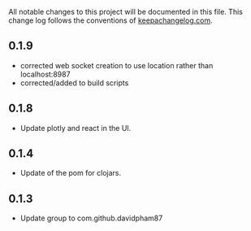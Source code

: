 All notable changes to this project will be documented in this file. This
change log follows the conventions of
[keepachangelog.com](http://keepachangelog.com/).

## 0.1.9

- corrected web socket creation to use location rather than localhost:8987
- corrected/added to  build scripts


## 0.1.8

- Update plotly and react in the UI.

## 0.1.4

- Update of the pom for clojars.

## 0.1.3

- Update group to com.github.davidpham87

